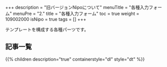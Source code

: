 +++
description = "旧バージョンNipoについて"
menuTitle = "各種入力フォーム"
menuPre = "2."
title = "各種入力フォーム"
toc = true
weight = 109002000
isNipo = true
tags = []
+++

テンプレートを構成する各種パーツです。

## 記事一覧

{{% children description="true" containerstyle="dl" style="dt" %}}
